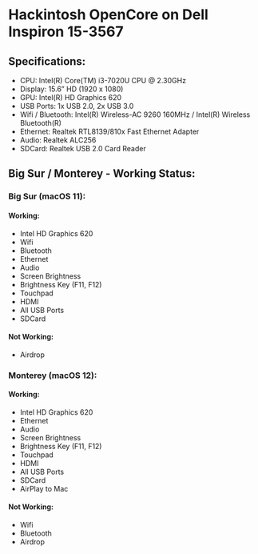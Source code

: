 # Hackintosh OpenCore on Dell Inspiron 15-3567

## Specifications:
- CPU: Intel(R) Core(TM) i3-7020U CPU @ 2.30GHz
- Display: 15.6” HD (1920 x 1080)
- GPU: Intel(R) HD Graphics 620
- USB Ports: 1x USB 2.0, 2x USB 3.0
- Wifi / Bluetooth: Intel(R) Wireless-AC 9260 160MHz / Intel(R) Wireless Bluetooth(R)
- Ethernet: Realtek RTL8139/810x Fast Ethernet Adapter
- Audio: Realtek ALC256
- SDCard: Realtek USB 2.0 Card Reader

## Big Sur / Monterey - Working Status:
### Big Sur (macOS 11):
#### Working:
- Intel HD Graphics 620
- Wifi
- Bluetooth
- Ethernet 
- Audio
- Screen Brightness
- Brightness Key (F11, F12)
- Touchpad
- HDMI
- All USB Ports
- SDCard

#### Not Working:
- Airdrop

### Monterey (macOS 12):
#### Working:
- Intel HD Graphics 620
- Ethernet 
- Audio
- Screen Brightness
- Brightness Key (F11, F12)
- Touchpad
- HDMI
- All USB Ports
- SDCard
- AirPlay to Mac

#### Not Working:
- Wifi
- Bluetooth
- Airdrop

